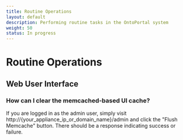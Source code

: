 ```yaml
---
title: Routine Operations
layout: default
description: Performing routine tasks in the OntoPortal system
weight: 50
status: In progress
---
```


# Routine Operations

## Web User Interface

### How can I clear the memcached-based UI cache?

If you are logged in as the admin user, simply visit http://{your_appliance_ip_or_domain_name}/admin and click the "Flush Memcache" button. There should be a response indicating success or failure.





